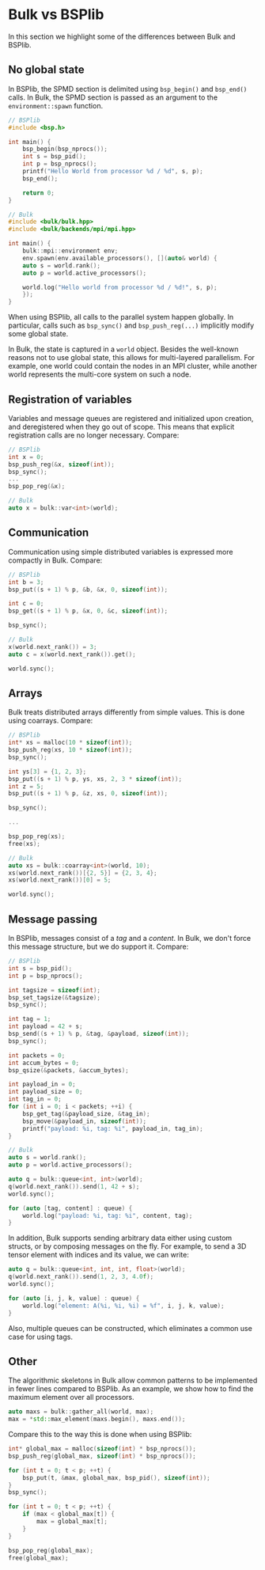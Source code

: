# Bulk vs BSPlib

In this section we highlight some of the differences between Bulk and BSPlib.

## No global state

In BSPlib, the SPMD section is delimited using `bsp_begin()` and `bsp_end()` calls. In Bulk,
the SPMD section is passed as an argument to the `environment::spawn` function.

```cpp
// BSPlib
#include <bsp.h>

int main() {
    bsp_begin(bsp_nprocs());
    int s = bsp_pid();
    int p = bsp_nprocs();
    printf("Hello World from processor %d / %d", s, p);
    bsp_end();

    return 0;
}

// Bulk
#include <bulk/bulk.hpp>
#include <bulk/backends/mpi/mpi.hpp>

int main() {
    bulk::mpi::environment env;
    env.spawn(env.available_processors(), [](auto& world) {
	auto s = world.rank();
	auto p = world.active_processors();

	world.log("Hello world from processor %d / %d!", s, p);
    });
}
```

When using BSPlib, all calls to the parallel system happen globally. In particular, calls such as `bsp_sync()` and
`bsp_push_reg(...)` implicitly modify some global state.

In Bulk, the state is captured in a `world` object. Besides the well-known
reasons not to use global state, this allows for multi-layered parallelism. For
example, one world could contain the nodes in an MPI cluster, while another
world represents the multi-core system on such a node.

## Registration of variables

Variables and message queues are registered and initialized upon creation, and deregistered when
they go out of scope. This means that explicit registration calls are no longer
necessary. Compare:

```cpp
// BSPlib
int x = 0;
bsp_push_reg(&x, sizeof(int));
bsp_sync();
...
bsp_pop_reg(&x);

// Bulk
auto x = bulk::var<int>(world);
```

## Communication

Communication using simple distributed variables is expressed more compactly in
Bulk. Compare:

```cpp
// BSPlib
int b = 3;
bsp_put((s + 1) % p, &b, &x, 0, sizeof(int));

int c = 0;
bsp_get((s + 1) % p, &x, 0, &c, sizeof(int));

bsp_sync();

// Bulk
x(world.next_rank()) = 3;
auto c = x(world.next_rank()).get();

world.sync();
```

## Arrays

Bulk treats distributed arrays differently from simple values. This is done using coarrays. Compare:
```cpp
// BSPlib
int* xs = malloc(10 * sizeof(int));
bsp_push_reg(xs, 10 * sizeof(int));
bsp_sync();

int ys[3] = {1, 2, 3};
bsp_put((s + 1) % p, ys, xs, 2, 3 * sizeof(int));
int z = 5;
bsp_put((s + 1) % p, &z, xs, 0, sizeof(int));

bsp_sync();

...

bsp_pop_reg(xs);
free(xs);

// Bulk
auto xs = bulk::coarray<int>(world, 10);
xs(world.next_rank())[{2, 5}] = {2, 3, 4};
xs(world.next_rank())[0] = 5;

world.sync();
```

## Message passing

In BSPlib, messages consist of a _tag_ and a _content_. In Bulk, we don't force this message structure, but we do support it. Compare:

```cpp
// BSPlib
int s = bsp_pid();
int p = bsp_nprocs();

int tagsize = sizeof(int);
bsp_set_tagsize(&tagsize);
bsp_sync();

int tag = 1;
int payload = 42 + s;
bsp_send((s + 1) % p, &tag, &payload, sizeof(int));
bsp_sync();

int packets = 0;
int accum_bytes = 0;
bsp_qsize(&packets, &accum_bytes);

int payload_in = 0;
int payload_size = 0;
int tag_in = 0;
for (int i = 0; i < packets; ++i) {
    bsp_get_tag(&payload_size, &tag_in);
    bsp_move(&payload_in, sizeof(int));
    printf("payload: %i, tag: %i", payload_in, tag_in);
}

// Bulk
auto s = world.rank();
auto p = world.active_processors();

auto q = bulk::queue<int, int>(world);
q(world.next_rank()).send(1, 42 + s);
world.sync();

for (auto [tag, content] : queue) {
    world.log("payload: %i, tag: %i", content, tag);
}
```
In addition, Bulk supports sending arbitrary data either using custom structs, or by composing messages on the fly. For example, to send a 3D tensor element with indices and its value, we can write:
```cpp
auto q = bulk::queue<int, int, int, float>(world);
q(world.next_rank()).send(1, 2, 3, 4.0f);
world.sync();

for (auto [i, j, k, value] : queue) {
    world.log("element: A(%i, %i, %i) = %f", i, j, k, value);
}
```

Also, multiple queues can be constructed, which eliminates a common use case for using tags.

## Other

The algorithmic skeletons in Bulk allow common patterns to be implemented in
fewer lines compared to BSPlib. As an example, we show how to find the maximum
element over all processors.

```cpp
auto maxs = bulk::gather_all(world, max);
max = *std::max_element(maxs.begin(), maxs.end());
```

Compare this to the way this is done when using BSPlib:

```cpp
int* global_max = malloc(sizeof(int) * bsp_nprocs());
bsp_push_reg(global_max, sizeof(int) * bsp_nprocs());

for (int t = 0; t < p; ++t) {
    bsp_put(t, &max, global_max, bsp_pid(), sizeof(int));
}
bsp_sync();

for (int t = 0; t < p; ++t) {
    if (max < global_max[t]) {
        max = global_max[t];
    }
}

bsp_pop_reg(global_max);
free(global_max);
```
